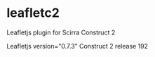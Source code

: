 # leafletc2
Leafletjs plugin for Scirra Construct 2

Leafletjs version="0.7.3"
Construct 2 release 192 